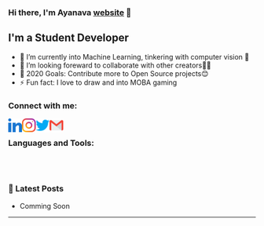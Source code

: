 ### Hi there, I'm Ayanava [website](https://ayanava1999.wixsite.com/portfolio) 👋

## I'm a Student Developer
- 🌱 I’m currently into Machine Learning, tinkering with computer vision 👀
- 👯 I’m looking foreward to collaborate with other creators🐱‍👤
- 🥅 2020 Goals: Contribute more to Open Source projects😊
- ⚡ Fun fact: I love to draw and into MOBA gaming

### Connect with me:
<a href="https://www.linkedin.com/in/ayanava-dutta-972617168/"><img src="https://github.com/ayanava-99/ayanava-99/blob/master/assets/ico/031-linkedin.png" align="left" height="28" width="28" ></a>

<a href="https://www.instagram.com/ayanava_99/"><img src="https://github.com/ayanava-99/ayanava-99/blob/master/assets/ico/034-instagram.png" align="left" height="28" width="28" ></a>

<a href="https://twitter.com/dutta_ayanava"><img src="https://github.com/ayanava-99/ayanava-99/blob/master/assets/ico/013-twitter-1.png" align="left" height="28" width="28" ></a>

<a href="ayanava1999@gmail.com"><img src="https://github.com/ayanava-99/ayanava-99/blob/master/assets/ico/gmail.png" align="left" height="28" width="28" ></a>

<br />

### Languages and Tools:

<br />
<br />


### 📕 Latest Posts
<!-- BLOG-POST-LIST:START -->
- Comming Soon
<!-- BLOG-POST-LIST:END -->

---




